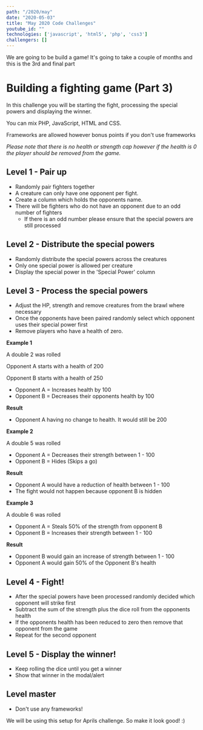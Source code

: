 ```yaml
---
path: "/2020/may"
date: "2020-05-03"
title: "May 2020 Code Challenges"
youtube_id: ""
technologies: ['javascript', 'html5', 'php', 'css3']
challengers: []
---
```

We are going to be build a game! It's going to take a couple of months and this is the 3rd and final part

# Building a fighting game (Part 3)
In this challenge you will be starting the fight, processing the special powers and displaying the winner.

You can mix PHP, JavaScript, HTML and CSS.

Frameworks are allowed however bonus points if you don't use frameworks

*Please note that there is no health or strength cap however if the health is 0 the player should be removed from the game.*

## Level 1 - Pair up
- Randomly pair fighters together
- A creature can only have one opponent per fight.
- Create a column which holds the opponents name.
- There will be fighters who do not have an opponent due to an odd number of fighters
    - If there is an odd number please ensure that the special powers are still processed
 
## Level 2 - Distribute the special powers
- Randomly distribute the special powers across the creatures
- Only one special power is allowed per creature
- Display the special power in the 'Special Power' column

## Level 3 - Process the special powers
- Adjust the HP, strength and remove creatures from the brawl where necessary
- Once the opponents have been paired randomly select which opponent uses their special power first
- Remove players who have a health of zero.

**Example 1**

A double 2 was rolled

Opponent A starts with a health of 200

Opponent B starts with a health of 250

- Opponent A = Increases health by 100
- Opponent B =  Decreases their opponents health by 100

**Result**

- Opponent A having no change to health. It would still be 200

**Example 2**

A double 5 was rolled

- Opponent A = Decreases their strength between 1 - 100
- Opponent B =  Hides (Skips a go)

**Result**

- Opponent A would have a reduction of health between 1 - 100
- The fight would not happen because opponent B is hidden

**Example 3**

A double 6 was rolled

- Opponent A = Steals 50% of the strength from opponent B
- Opponent B = Increases their strength between 1 - 100

**Result**

- Opponent B would gain an increase of strength between 1 - 100
- Opponent A would gain 50% of the Opponent B's health

## Level 4 - Fight!
- After the special powers have been processed randomly decided which opponent will strike first
- Subtract the sum of the strength plus the dice roll from the opponents health
- If the opponents health has been reduced to zero then remove that opponent from the game
- Repeat for the second opponent

## Level 5 - Display the winner!
- Keep rolling the dice until you get a winner
- Show that winner in the modal/alert
    
##  Level master
- Don't use any frameworks!
    
We will be using this setup for Aprils challenge.  So make it look good! :)